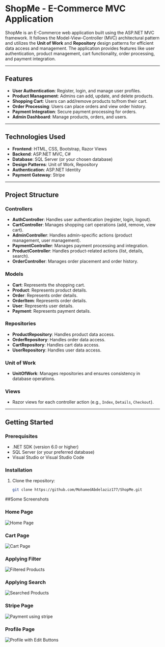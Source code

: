 # ShopMe - E-Commerce MVC Application

ShopMe is an E-Commerce web application built using the ASP.NET MVC framework. It follows the Model-View-Controller (MVC) architectural pattern and utilizes the **Unit of Work** and **Repository** design patterns for efficient data access and management. The application provides features like user authentication, product management, cart functionality, order processing, and payment integration.

---

## Features

- **User Authentication**: Register, login, and manage user profiles.
- **Product Management**: Admins can add, update, and delete products.
- **Shopping Cart**: Users can add/remove products to/from their cart.
- **Order Processing**: Users can place orders and view order history.
- **Payment Integration**: Secure payment processing for orders.
- **Admin Dashboard**: Manage products, orders, and users.

---

## Technologies Used

- **Frontend**: HTML, CSS, Bootstrap, Razor Views
- **Backend**: ASP.NET MVC, C#
- **Database**: SQL Server (or your chosen database)
- **Design Patterns**: Unit of Work, Repository
- **Authentication**: ASP.NET Identity
- **Payment Gateway**: Stripe

---

## Project Structure

### Controllers
- **AuthController**: Handles user authentication (register, login, logout).
- **CartController**: Manages shopping cart operations (add, remove, view cart).
- **AdminController**: Handles admin-specific actions (product management, user management).
- **PaymentController**: Manages payment processing and integration.
- **ProductController**: Handles product-related actions (list, details, search).
- **OrderController**: Manages order placement and order history.

### Models
- **Cart**: Represents the shopping cart.
- **Product**: Represents product details.
- **Order**: Represents order details.
- **OrderItem**: Represents order details.
- **User**: Represents user details.
- **Payment**: Represents payment details.

### Repositories
- **ProductRepository**: Handles product data access.
- **OrderRepository**: Handles order data access.
- **CartRepository**: Handles cart data access.
- **UserRepository**: Handles user data access.

### Unit of Work
- **UnitOfWork**: Manages repositories and ensures consistency in database operations.

### Views
- Razor views for each controller action (e.g., `Index`, `Details`, `Checkout`).

---

## Getting Started

### Prerequisites
- .NET SDK (version 6.0 or higher)
- SQL Server (or your preferred database)
- Visual Studio or Visual Studio Code

### Installation
1. Clone the repository:
   ```bash
   git clone https://github.com/MohamedAbdelaziz177/ShopMe.git

 ##Some Screenshots

### Home Page
![Home Page](screenshots/home.png)

### Cart Page
![Cart Page](screenshots/cart.png)

### Applying Filter
![Filtered Products](screenshots/filter.png)

### Applying Search
![Searched Products](screenshots/search.png)

### Stripe Page
![Payment using stripe](screenshots/payment.png)

### Profile Page
![Profile with Edit Buttons](screenshots/profile.png)

